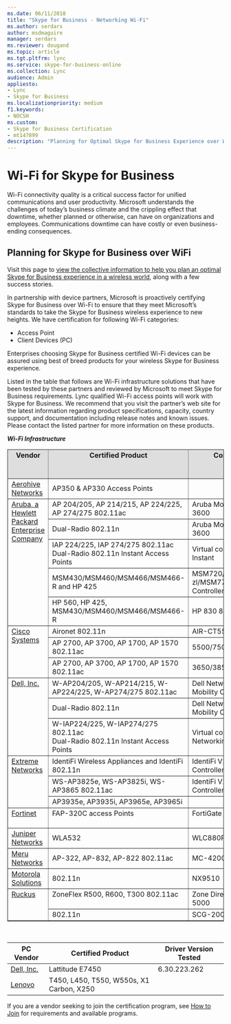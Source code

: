 ```yaml
---
ms.date: 06/11/2018
title: "Skype for Business - Networking Wi-Fi"
ms.author: serdars
author: msdmaguire
manager: serdars
ms.reviewer: dougand
ms.topic: article
ms.tgt.pltfrm: lync
ms.service: skype-for-business-online
ms.collection: Lync
audience: Admin
appliesto:
- Lync
- Skype for Business 
ms.localizationpriority: medium
f1.keywords:
- NOCSH
ms.custom:
- Skype for Business Certification
- mt147899
description: "Planning for Optimal Skype for Business Experience over Wi-Fi provides the collective information to help you plan an optimal Skype for Business experience in a wireless world."
---
```


# Wi-Fi for Skype for Business
Wi-Fi connectivity quality is a critical success factor for unified communications and user productivity. Microsoft understands the challenges of today’s business climate and the crippling effect that downtime, whether planned or otherwise, can have on organizations and employees. Communications downtime can have costly or even business-ending consequences.

## Planning for Skype for Business over WiFi
Visit this page to [view the collective information to help you plan an optimal Skype for Business experience in a wireless world](plan-wifi.md), along with a few success stories.

In partnership with device partners, Microsoft is proactively certifying Skype for Business over Wi-Fi to ensure that they meet Microsoft’s standards to take the Skype for Business wireless experience to new heights. We have certification for following Wi-Fi categories:
- Access Point
- Client Devices (PC)

Enterprises choosing Skype for Business certified Wi-Fi devices can be assured using best of breed products for your wireless Skype for Business experience.

Listed in the table that follows are Wi-Fi infrastructure solutions that have been tested by these partners and reviewed by Microsoft to meet Skype for Business requirements. Lync qualified Wi-Fi access points will work with Skype for Business. We recommend that you visit the partner’s web site for the latest information regarding product specifications, capacity, country support, and documentation including release notes and known issues. Please contact the listed partner for more information on these products.

 ***Wi-Fi Infrastructure***
<table border="1" cellpadding="5" cellspacing="" class="grid">
    <colgroup>
        <col width="83" />
        <col width="236" />
        <col width="306" />
        <col width="103" />
    </colgroup>
    <thead>
        <tr bgcolor="#DEDEDE">
            <td align="center" valign="top"><strong>Vendor</strong></td>
            <td align="center" valign="top"><strong>Certified Product</strong></td>
            <td align="center" valign="top"><strong>Controller Used</strong></td>
            <td align="center" valign="top"><strong>Firmware Version Tested</strong></td>
        </tr>
    </thead>
    <tbody>
        <tr>
            <td><a href="http://www.aerohive.com/products/access-points">Aerohive Networks</a></td>
            <td>AP350 &amp; AP330 Access Points</td>
            <td> </td>
            <td>HiveOS 6.4r1</td>
        </tr>
        <tr align="left" valign="top">
            <td rowspan="5"><a href="https://www.arubanetworks.com/">Aruba, a Hewlett Packard Enterprise Company</a></td>
            <td>AP 204/205, AP 214/215, AP 224/225, AP 274/275 802.11ac</td>
            <td>Aruba Mobility Controller 3600</td>
            <td>AOS 6.4.2.0</td>
        </tr>
        <tr>
            <td>Dual-Radio 802.11n</td>
            <td>Aruba Mobility Controller 3600</td>
            <td>AOS 6.1.3.2</td>
        </tr>
        <tr>
            <td>IAP 224/225, IAP 274/275 802.11ac<br />Dual-Radio 802.11n Instant Access Points</td>
            <td>Virtual controller for Aruba Instant</td>
            <td>4.0.0.7</td>
        </tr>
        <tr>
            <td>MSM430/MSM460/MSM466/MSM466-R and HP 425</td>
            <td>MSM720/MSM760/MSM765 zl/MSM775 zl Wireless LAN Controllers</td>
            <td>6.0.1.1</td>
        </tr>
        <tr>
            <td>HP 560, HP 425, MSM430/MSM460/MSM466/MSM466-R</td>
            <td>HP 830 8G</td>
            <td>3507P26</td>
        </tr>
        <tr align="left" valign="top">
            <td rowspan="3"><a href="https://support.ruckuswireless.com/">Cisco Systems</a></td>
            <td>Aironet 802.11n</td>
            <td>AIR-CT5508-K9</td>
            <td>SW 7.6</td>
        </tr>
        <tr>
            <td>AP 2700, AP 3700, AP 1700, AP 1570 802.11ac</td>
            <td>5500/7500/8500/WiSM2</td>
            <td>AireOS 8.0.100.0</td>
        </tr>
        <tr>
            <td>AP 2700, AP 3700, AP 1700, AP 1570 802.11ac</td>
            <td>3650/3850/5760</td>
            <td>IOS-XE 03.07.00E</td>
        </tr>
        <tr align="left" valign="top">
            <td rowspan="3"><a href="https://www.dell.com/us/business/p/powerconnect-w-series?~ck=anav">Dell, Inc.</a></td>
            <td>W-AP204/205, W-AP214/215, W-AP224/225, W-AP274/275 802.11ac</td>
            <td>Dell Networking W-Series Mobility Controller W-3600</td>
            <td>AOS 6.4.2.0 and higher</td>
        </tr>
        <tr>
            <td>Dual-Radio 802.11n</td>
            <td>Dell Networking W-Series Mobility Controller W-3601</td>
            <td>AOS 6.1.3.2 and higher</td>
        </tr>
        <tr>
            <td>W-IAP224/225, W-IAP274/275 802.11ac<br />Dual-Radio 802.11n Instant Access Points</td>
            <td>Virtual controller for Dell Networking W-Series Instant</td>
            <td>4.0.0.7 and higher</td>
        </tr>
        <tr align="left" valign="top">
            <td rowspan="3"><a href="https://www.extremenetworks.com/">Extreme Networks</a></td>
            <td>IdentiFi Wireless Appliances and IdentiFi 802.11n</td>
            <td>IdentiFi V2110 Virtual Controller on Vmware</td>
            <td>9.01.01.0228</td>
        </tr>
        <tr>
            <td>WS-AP3825e, WS-AP3825i, WS-AP3865 802.11ac</td>
            <td>IdentiFi V2110 Virtual Controller on Vmware</td>
            <td>09.12.01.0067</td>
        </tr>
        <tr>
            <td>AP3935e, AP3935i, AP3965e, AP3965i</td>
            <td> </td>
            <td> </td>
        </tr>
        <tr align="left" valign="top">
            <td><a href="https://www.fortinet.com/products.html">Fortinet</a></td>
            <td>FAP-320C access Points</td>
            <td>FortiGate 600D </td>
            <td>FortiOS v5.6.2 build 1486 (GA</td>
        </tr>
        <tr>
            <td><a href="https://www.juniper.net/us/en/partners/technology-alliances/unified-communications/">Juniper Networks</a></td>
            <td>WLA532</td>
            <td>WLC880R</td>
            <td>MSS 8.0</td>
        </tr>
        <tr>
            <td><a href="http://www.merunetworks.com/products/technology/microsoft-lync/index.html">Meru Networks</a></td>
            <td>AP-322, AP-832, AP-822 802.11ac</td>
            <td>MC-4200</td>
            <td>6.1.2</td>
        </tr>
        <tr>
            <td><a href="https://www.motorolasolutions.com">Motorola Solutions</a></td>
            <td>802.11n</td>
            <td>NX9510</td>
            <td>WiNG 5.5.0.0</td>
        </tr>
        <tr align="left" valign="top">
            <td rowspan="2"><a href="https://www.commscope.com/ruckus">Ruckus</a></td>
            <td>ZoneFlex R500, R600, T300 802.11ac</td>
            <td>Zone Director 1200, 3000, 5000</td>
            <td>9.9.0/0 build 118</td>
        </tr>
        <tr>
            <td>802.11n</td>
            <td>SCG-200</td>
            <td>SCG 2.5</td>
        </tr>
    </tbody>
</table>
<br>

|PC Vendor|Certified Product|Driver Version Tested|
|---|---|---|
|[Dell, Inc.](https://www.dell.com/us/business/p/latitude-e7450-ultrabook/pd)|Lattitude E7450|6.30.223.262|
|[Lenovo](http://shop.lenovo.com/us/en/laptops/)|T450, L450, T550, W550s, X1 Carbon, X250||

If you are a vendor seeking to join the certification program, see [How to Join](how-to-join.md) for requirements and available programs.

